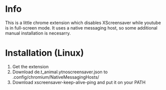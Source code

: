 # Info

This is a little chrome extension which disables XScreensaver while youtube is in full-screen mode.
It uses a native messaging host, so some additional manual installation is necesarry.

# Installation (Linux)

1. Get the extension
2. Download de.t_animal.ytnoscreensaver.json to .config/chromium/NativeMessagingHosts/
3. Download xscreensaver-keep-alive-ping and put it on your PATH